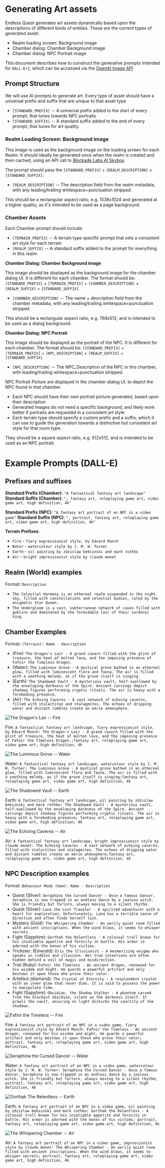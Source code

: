 # Generating Art assets

Endless Quest generates art assets dynamically based upon the descriptions of different kinds of entities. These are the current types of generated asset:
* Realm loading screen: Background image
* Chamber dialog: Chamber Background image
* Chamber dialog: NPC Portrait image

This document describes how to construct the generative prompts intended for `DALL-E•2`, which can be accessed via the [OpenAI Image API](https://platform.openai.com/docs/api-reference/images/create)

## Prompt Structure

We will use AI prompts to generate art. Every type of asset should have a universal prefix and suffix that are unique to that asset type
* `[STANDARD_PREFIX]` -- A universal prefix added to the start of every prompt, that tunes towards NPC portraits
* `[STANDARD_SUFFIX]` -- A standard suffix added to the end of every prompt, that tunes for art quality.

### Realm Loading Screen: Background image

This image is used as the background image on the loading screen for each Realm. It should ideally be generated once when the realm is created and then cached, using an API call to [Blockade Labs AI Skybox](https://www.blockadelabs.com/).

The prompt should pass the `[STANDARD_PREFIX]` + `[REALM_DESCRIPTION]` + `[STANDARD_SUFFIX]`:
* `[REALM_DESCRIPTION]` -- The description field from the realm metadata, with any leading/trailing whitespace+punctuation stripped.

This should be a rectangular aspect ratio, e.g. 1536x1024 and generated at a higher quality, as it's intended to be used as a page background.

### Chamber Assets

Each Chamber prompt should include:
* `[TERRAIN_PREFIX]` -- A terrain type specific prompt that sets a consistent art style for each terrain
* `[REALM_SUFFIX]` -- A standard suffix added to the prompt for everything in this realm

**Chamber Dialog: Chamber Background image**

This image should be displayed as the background image for the chamber dialog UI. It is different for each chamber. The format should be:
`[STANDARD_PREFIX]` + `[TERRAIN_PREFIX]` + `[CHAMBER_DESCRIPTION]` + `[REALM_SUFFIX]` + `[STANDARD_SUFFIX]`
* `[CHAMBER_DESCRIPTION]` -- The name + description field from the chamber metadata, with any leading/trailing whitespace+punctuation stripped.

This should be a rectangular aspect ratio, e.g. 768x512, and is intended to be used as a dialog background.

**Chamber Dialog: NPC Portrait**

This image should be displayed as the portrait of the NPC. It is different for each chamber. The format should be:
`[STANDARD_PREFIX]` + `[TERRAIN_PREFIX]` + `[NPC_DESCRIPTION]` + `[REALM_SUFFIX]` + `[STANDARD_SUFFIX]`
* `[NPC_DESCRIPTION]` -- The NPC_Description of the NPC in this chamber, with leading/trailing whitespace+punctuation stripped.

NPC Portrait Picture are displayed in the chamber dialog UI, to depict the NPC found in that chamber.
* Each NPC should have their own portrait picture generated, based upon their description
* Generated images do not need a specific background, and likely work better if portraits are requested in a consistent art style
* Each terrain type should specify a custom prefix and a suffix, which it can use to guide the generation towards a distinctive but consistent art style for that room type.

They should be a square aspect ratio, e.g. 512x512, and is intended to be used as an NPC portrait.

# Example Prompts (DALL-E)

## Prefixes and suffixes

**Standard Prefix (Chamber)**: `"A fantastical fantasy art landscape"`
**Standard Suffix (Chamber)**: `", fantasy art, roleplaying game art, video game art, high definition, 4k"`

**Standard Prefix (NPC)**: `"A fantasy art portrait of an NPC in a video game"`
**Standard Suffix (NPC)**: `", portrait, fantasy art, roleplaying game art, video game art, high definition, 4k"`

**Terrain Prefixes**:
* `Fire` - `fiery expressionist style, by Edvard Munch`
* `Water` - `watercolour style by J. M. W. Turner`
* `Earth` - `oil painting by zdzislaw beksinski and mark rothko`
* `Air` - `bright impressionist style by claude monet`

## Realm (World) examples

Format: `Description`

* `The Celestial Harmony is an ethereal realm suspended in the night sky, filled with constellations and celestial bodies, ruled by the enigmatic Star Queen.`
* `The Undergloom is a vast, subterranean network of caves filled with goblins and dominated by the formidable lair of their sardonic king.`

## Chamber Examples

Format: `(Terrain): Name - Description`

* (Fire): `The Dragon's Lair - A grand cavern filled with the glint of treasure, the heat of molten lava, and the imposing presence of Fafnir the Timeless Dragon.`
* (Water): `The Luminous Grove - A mystical grove bathed in an ethereal glow, filled with luminescent flora and fauna. The air is filled with a soothing melody, as if the grove itself is singing.`
* (Earth): `The Shadowed Vault - A mysterious vault, half-swallowed by the enveloping darkness of the Spire. Ancient carvings depict shadowy figures performing cryptic rituals. The air is heavy with a foreboding presence.`
* (Air): `The Echoing Caverns - A vast network of echoing caverns, filled with stalactites and stalagmites. The echoes of dripping water and distant rumbles create an eerie atmosphere.`

![The Dragon's Lair -- Fire](/Assets/art/Chambers/the-dragons-lair--fire.png)

Fire: `A fantastical fantasy art landscape, fiery expressionist style, by Edvard Munch: The Dragon's Lair - A grand cavern filled with the glint of treasure, the heat of molten lava, and the imposing presence of Fafnir the Timeless Dragon.;fantasy art, roleplaying game art, video game art, high definition, 4k`

![The Luminous Grove -- Water](/Assets/art/Chambers/the_luminous_grove--water.png)

Water: `A fantastical fantasy art landscape, watercolour style by J. M. W. Turner: The Luminous Grove - A mystical grove bathed in an ethereal glow, filled with luminescent flora and fauna. The air is filled with a soothing melody, as if the grove itself is singing;fantasy art, roleplaying game art, video game art, high definition, 4k`

![The Shadowed Vault -- Earth](/Assets/art/Chambers/the-shadowed-vault--earth.png)

Earth: `A fantastical fantasy art landscape, oil painting by zdzislaw beksinski and mark rothko: The Shadowed Vault - A mysterious vault, half-swallowed by the enveloping darkness of the Spire. Ancient carvings depict shadowy figures performing cryptic rituals. The air is heavy with a foreboding presence; fantasy art, roleplaying game art, video game art, high definition, 4k`

![The Echoing Caverns -- Air](/Assets/art/Chambers/the-echoing-caverns--air.png)

Air: `A fantastical fantasy art landscape, bright impressionist style by claude monet: The Echoing Caverns - A vast network of echoing caverns, filled with stalactites and stalagmites. The echoes of dripping water and distant rumbles create an eerie atmosphere;fantasy art, roleplaying game art, video game art, high definition, 4k`

## NPC Description examples

Format: `Behaviour Mode (Gem): Name - Description`

* Quest (Silver): `Seraphina the Cursed Dancer - Once a famous dancer, Seraphina is now trapped in an endless dance by a jealous witch. She is friendly but forlorn, always moving to a silent rhythm.`
* Quest (Silver): `Lana the Lost Traveler - A spirited adventurer with a heart for exploration. Unfortunately, Lana has a terrible sense of direction and often finds herself lost.`
* Mystery (Gold): `The Whispering Chamber - An eerily quiet room filled with ancient inscriptions. When the wind blows, it seems to whisper secrets.`
* Fight (Sapphire): `Gorthak the Relentless - A colossal troll known for his insatiable appetite and ferocity in battle. His armor is adorned with the bones of his victims.`
* Trickster: (Emerald): `Eris the Illusionist - A mesmerizing enigma who speaks in riddles and illusions. Her true intentions are often hidden behind a veil of magic and misdirection.`
* Trial (Ruby): `Fafnir the Timeless - An ancient dragon, renowned for his wisdom and might. He guards a powerful artifact and only bestows it upon those who prove their valor.`
* Artefact (diamond): `The Crystal of Eternity - A resplendent crystal with an inner glow that never dims. It is said to possess the power to manipulate time.`
* Fight (Sapphire): `Obsidian, the Shadow Stalker - A phantom carved from the blackest obsidian, silent as the darkness itself. It prowls the vault, ensuring no light disturbs the sanctity of the shadows.`

![Fafnir the Timeless -- Fire](/Assets/art/NPCs/fafnir-the-timeless--fire.png)

Fire: `A fantasy art portrait of an NPC in a video game, fiery expressionist style by Edvard Munch: Fafnir the Timeless - An ancient dragon, renowned for his wisdom and might. He guards a powerful artifact and only bestows it upon those who prove their valor; portrait, fantasy art, roleplaying game art, video game art, high definition, 4k`

![Seraphina the Cursed Dancer -- Water](/Assets/art/NPCs/seraphina-the-cursed-dancer--water.png)

Water: `A fantasy art portrait of an NPC in a video game, watercolour style by J. M. W. Turner: Seraphina the Cursed Dancer - Once a famous dancer, Seraphina is now trapped in an endless dance by a jealous witch. She is friendly but forlorn, always moving to a silent rhythm; portrait, fantasy art, roleplaying game art, video game art, high definition, 4k`

![Gorthak The Relentless -- Earth](/Assets/art/NPCs/gorthak-the-relentless--earth.png)

Earth: `A fantasy art portrait of an NPC in a video game, oil painting by zdzislaw beksinski and mark rothko: Gorthak the Relentless - A colossal troll known for his insatiable appetite and ferocity in battle. His armor is adorned with the bones of his victims; portrait, fantasy art, roleplaying game art, video game art, high definition, 4k`

![The Whispering Chamber -- Air](/Assets/art/NPCs/the-whispering-chamber--air.png)

Air: `A fantasy art portrait of an NPC in a video game, impressionist style by claude monet: The Whispering Chamber - An eerily quiet room filled with ancient inscriptions. When the wind blows, it seems to whisper secrets; portrait, fantasy art, roleplaying game art, video game art, high definition, 4k`
